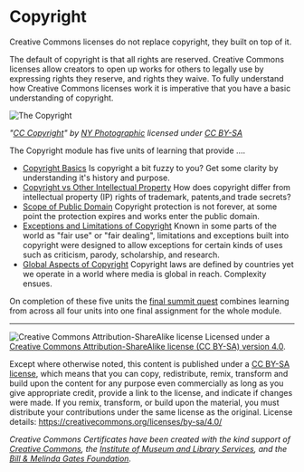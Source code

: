 # Copyright

Creative Commons licenses do not replace copyright, they built on top of it. 

The default of copyright is that all rights are reserved. Creative Commons licenses allow creators to open up works for others to legally use by expressing rights they reserve, and rights they waive. To fully understand how Creative Commons licenses work it is imperative that you have a basic understanding of copyright. 

![The Copyright](https://github.com/creativecommons/cc-cert-core/blob/master/images/copyright/copyright.jpg "Copyright")

*"[CC Copyright](http://thebluediamondgallery.com/c/copyright.html)" by [NY Photographic](http://nyphotographic.com/) licensed under [CC BY-SA](http://creativecommons.org/licenses/by-sa/3.0/)*


The Copyright module has five units of learning that provide ....

* [Copyright Basics](basics.md) Is copyright a bit fuzzy to you? Get some clarity by understanding it's history and purpose.
* [Copyright vs Other Intellectual Property](other-ip.md) How does copyright differ from intellectual property (IP) rights of trademark, patents,and trade secrets?
* [Scope of Public Domain](public-domain.md) Copyright protection is not forever, at some point the protection expires and works enter the public domain. 
* [Exceptions and Limitations of Copyright](exceptions-limitations.md) Known in some parts of the world as "fair use" or "fair dealing",  limitations and exceptions built into copyright were designed to allow exceptions for certain kinds of uses such as criticism, parody, scholarship, and research.
* [Global Aspects of Copyright](global.md) Copyright laws are defined by countries yet we operate in a world where media is global in reach. Complexity ensues.


On completion of these five units the [final summit quest](copyright-summit-quest.md) combines learning from across all four units into one final assignment for the whole module.

----

![Creative Commons Attribution-ShareAlike license](https://github.com/creativecommons/cc-cert-core/blob/master/images/cc-by-sa-88x31.png "CC BY-SA")
Licensed under a [Creative Commons Attribution-ShareAlike license (CC BY-SA) version 4.0](https://creativecommons.org/licenses/by-sa/4.0/).

Except where otherwise noted, this content is published under a [CC BY-SA license](https://creativecommons.org/licenses/by-sa/4.0/), which means that you can copy, redistribute, remix, transform and build upon the content for any purpose even commercially as long as you give appropriate credit, provide a link to the license, and indicate if changes were made. If you remix, transform, or build upon the material, you must distribute your contributions under the same license as the original.
License details: https://creativecommons.org/licenses/by-sa/4.0/

*Creative Commons Certificates have been created with the kind support of [Creative Commons](http://creativecommons.org/), the [Institute of Museum and Library Services](https://www.imls.gov/), and the [Bill &amp; Melinda Gates Foundation](http://www.gatesfoundation.org/).*

